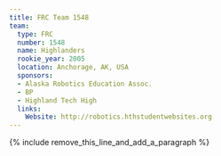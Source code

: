 ```yaml
---
title: FRC Team 1548
team:
  type: FRC
  number: 1548
  name: Highlanders
  rookie_year: 2005
  location: Anchorage, AK, USA
  sponsors:
  - Alaska Robotics Education Assoc.
  - BP
  - Highland Tech High
  links:
    Website: http://robotics.hthstudentwebsites.org
---
```


{% include remove_this_line_and_add_a_paragraph %}